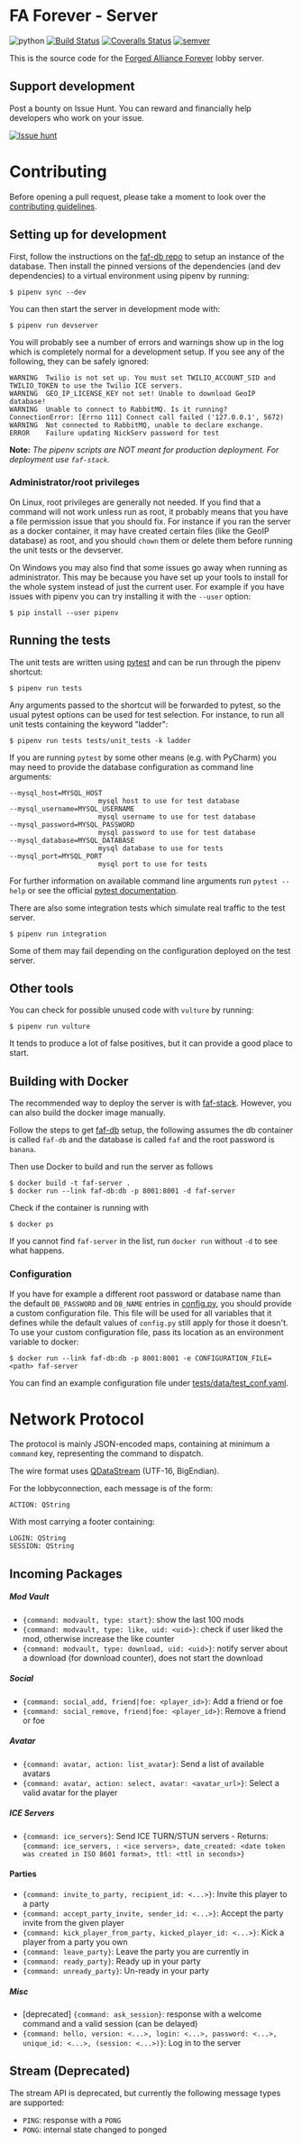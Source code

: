 # FA Forever - Server
![python](https://img.shields.io/badge/python-3.7-blue)
[![Build Status](https://travis-ci.org/FAForever/server.svg?branch=develop)](https://travis-ci.org/FAForever/server)
[![Coveralls Status](https://img.shields.io/coveralls/FAForever/server/develop.svg)](https://coveralls.io/github/FAForever/server)
[![semver](https://img.shields.io/badge/license-GPLv3-blue)](license.txt)

This is the source code for the
[Forged Alliance Forever](https://www.faforever.com/) lobby server.

## Support development

Post a bounty on Issue Hunt. You can reward and financially help developers who
work on your issue.

[![Issue hunt](https://github.com/BoostIO/issuehunt-materials/raw/master/v1/issuehunt-button-v1.svg?sanitize=true)](https://issuehunt.io/r/FAForever/server)

# Contributing

Before opening a pull request, please take a moment to look over the
[contributing guidelines](CONTRIBUTING.md).

## Setting up for development

First, follow the instructions on the [faf-db repo](https://github.com/FAForever/db)
to setup an instance of the database. Then install the pinned versions of the
dependencies (and dev dependencies) to a virtual environment using pipenv by
running:

    $ pipenv sync --dev

You can then start the server in development mode with:

    $ pipenv run devserver

You will probably see a number of errors and warnings show up in the log which
is completely normal for a development setup. If you see any of the following,
they can be safely ignored:

    WARNING  Twilio is not set up. You must set TWILIO_ACCOUNT_SID and TWILIO_TOKEN to use the Twilio ICE servers.
    WARNING  GEO_IP_LICENSE_KEY not set! Unable to download GeoIP database!
    WARNING  Unable to connect to RabbitMQ. Is it running?
    ConnectionError: [Errno 111] Connect call failed ('127.0.0.1', 5672)
    WARNING  Not connected to RabbitMQ, unable to declare exchange.
    ERROR    Failure updating NickServ password for test

**Note:** *The pipenv scripts are NOT meant for production deployment. For
deployment use `faf-stack`.*

### Administrator/root privileges

On Linux, root privileges are generally not needed. If you find that a command
will not work unless run as root, it probably means that you have a file
permission issue that you should fix. For instance if you ran the server as a
docker container, it may have created certain files (like the GeoIP database) as
root, and you should `chown` them or delete them before running the unit tests
or the devserver.

On Windows you may also find that some issues go away when running as
administrator. This may be because you have set up your tools to install for the
whole system instead of just the current user. For example if you have issues
with pipenv you can try installing it with the `--user` option:

    $ pip install --user pipenv

## Running the tests

The unit tests are written using [pytest](https://docs.pytest.org/en/latest) and
can be run through the pipenv shortcut:

    $ pipenv run tests

Any arguments passed to the shortcut will be forwarded to pytest, so the usual
pytest options can be used for test selection. For instance, to run all unit
tests containing the keyword "ladder":

    $ pipenv run tests tests/unit_tests -k ladder

If you are running `pytest` by some other means (e.g. with PyCharm) you may need
to provide the database configuration as command line arguments:

    --mysql_host=MYSQL_HOST
                          mysql host to use for test database
    --mysql_username=MYSQL_USERNAME
                          mysql username to use for test database
    --mysql_password=MYSQL_PASSWORD
                          mysql password to use for test database
    --mysql_database=MYSQL_DATABASE
                          mysql database to use for tests
    --mysql_port=MYSQL_PORT
                          mysql port to use for tests

For further information on available command line arguments run `pytest --help`
or see the official
[pytest documentation](https://docs.pytest.org/en/latest/usage.html).

There are also some integration tests which simulate real traffic to the test
server.

    $ pipenv run integration

Some of them may fail depending on the configuration deployed on the test
server.

## Other tools

You can check for possible unused code with `vulture` by running:

    $ pipenv run vulture

It tends to produce a lot of false positives, but it can provide a good place
to start.

## Building with Docker

The recommended way to deploy the server is with
[faf-stack](https://github.com/FAForever/faf-stack). However, you can also
build the docker image manually.

Follow the steps to get [faf-db](https://github.com/FAForever/db) setup, the
following assumes the db container is called `faf-db` and the database is called
`faf` and the root password is `banana`.

Then use Docker to build and run the server as follows

    $ docker build -t faf-server .
    $ docker run --link faf-db:db -p 8001:8001 -d faf-server

Check if the container is running with

    $ docker ps

If you cannot find `faf-server` in the list, run `docker run` without `-d` to
see what happens.

### Configuration

If you have for example a different root password or database name than the default
`DB_PASSWORD` and `DB_NAME` entries in
[config.py](https://github.com/FAForever/server/blob/develop/server/config.py),
you should provide a custom configuration file.
This file will be used for all variables that it defines
while the default values of `config.py` still apply for those it doesn't.
To use your custom configuration file, pass its location as an environment
variable to docker:

    $ docker run --link faf-db:db -p 8001:8001 -e CONFIGURATION_FILE=<path> faf-server

You can find an example configuration file under
[tests/data/test_conf.yaml](https://github.com/FAForever/server/blob/develop/tests/data/test_conf.yaml).

# Network Protocol

The protocol is mainly JSON-encoded maps, containing at minimum a `command` key,
representing the command to dispatch.

The wire format uses [QDataStream](http://doc.qt.io/qt-5/qdatastream.html) (UTF-16, BigEndian).

For the lobbyconnection, each message is of the form:

    ACTION: QString

With most carrying a footer containing:

    LOGIN: QString
    SESSION: QString

## Incoming Packages

##### Mod Vault

* `{command: modvault, type: start}`: show the last 100 mods
* `{command: modvault, type: like, uid: <uid>}`: check if user liked the mod, otherwise increase the like counter
* `{command: modvault, type: download, uid: <uid>}`: notify server about a download (for download counter), does not start the download

##### Social
* `{command: social_add, friend|foe: <player_id>}`: Add a friend or foe
* `{command: social_remove, friend|foe: <player_id>}`: Remove a friend or foe

##### Avatar
* `{command: avatar, action: list_avatar}`: Send a list of available avatars
* `{command: avatar, action: select, avatar: <avatar_url>}`: Select a valid avatar for the player

##### ICE Servers

* `{command: ice_servers}`: Send ICE TURN/STUN servers - Returns: `{command: ice_servers, : <ice servers>, date_created: <date token was created in ISO 8601 format>, ttl: <ttl in seconds>}`

#### Parties
* `{command: invite_to_party, recipient_id: <...>}`: Invite this player to a party
* `{command: accept_party_invite, sender_id: <...>}`: Accept the party invite from the given player
* `{command: kick_player_from_party, kicked_player_id: <...>}`: Kick a player from a party you own
* `{command: leave_party}`: Leave the party you are currently in
* `{command: ready_party}`: Ready up in your party
* `{command: unready_party}`: Un-ready in your party

##### Misc

* [deprecated] `{command: ask_session}`: response with a welcome command and a valid session (can be delayed)
* `{command: hello, version: <...>, login: <...>, password: <...>, unique_id: <...>, (session: <...>)}`: Log in to the server

##  Stream (Deprecated)

The stream API is deprecated, but currently the following message types are supported:

* `PING`: response with a `PONG`
* `PONG`: internal state changed to ponged
